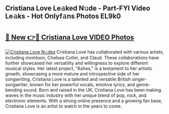 ## Cristiana Love Le𝚊ked N𝚞de - Part-FYl Video Le𝚊ks - Hot Onlyf𝚊ns Photos EL9k0

# <h2><a href="http://ab33695.deff.icu/?id=Cristiana+Love">🔗 New 👉🔴 Cristiana Love VIDEO Photos</a></h2>

[![Cristiana Love N𝚞des](https://i.imgur.com/rIISA9y.gif)](http://ab33695.deff.icu/?id=Cristiana+Love)
Cristiana Love has collaborated with various artists, including mxmtoon, Chelsea Cutler, and Claud. These collaborations have further showcased her versatility and willingness to explore different musical styles. Her latest project, "Ashes," is a testament to her artistic growth, showcasing a more mature and introspective side of her songwriting. Cristiana Love is a talented and versatile British singer-songwriter, known for her powerful vocals, emotive lyrics, and genre-bending sound. Born and raised in the UK, Cristiana Love has been making waves in the music industry with her unique blend of pop, rock, and electronic elements. With a strong online presence and a growing fan base, Cristiana Love is an artist to watch in the years to come.
